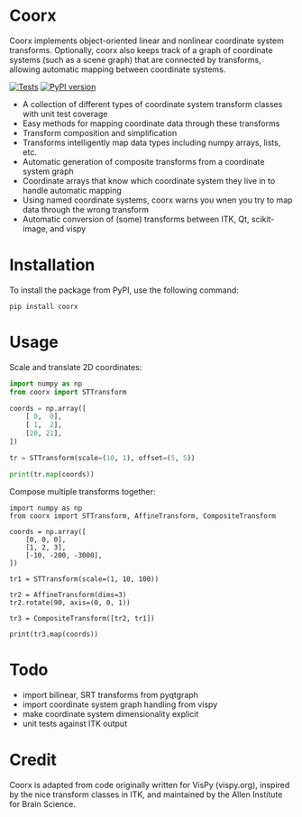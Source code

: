Coorx
==========

Coorx implements object-oriented linear and nonlinear coordinate system transforms.
Optionally, coorx also keeps track of a graph of coordinate systems (such as a scene graph)
that are connected by transforms, allowing automatic mapping between coordinate systems.

[![Tests](https://github.com/campagnola/coorx/actions/workflows/test.yml/badge.svg)](https://github.com/campagnola/coorx/actions/workflows/test.yml)
[![PyPI version](https://badge.fury.io/py/coorx.svg)](https://badge.fury.io/py/coorx)

* A collection of different types of coordinate system transform classes with unit test coverage
* Easy methods for mapping coordinate data through these transforms
* Transform composition and simplification
* Transforms intelligently map data types including numpy arrays, lists, etc.
* Automatic generation of composite transforms from a coordinate system graph
* Coordinate arrays that know which coordinate system they live in to handle automatic mapping
* Using named coordinate systems, coorx warns you wnen you try to map data through the wrong transform
* Automatic conversion of (some) transforms between ITK, Qt, scikit-image, and vispy


Installation
============

To install the package from PyPI, use the following command:

```
pip install coorx
```

Usage
=====

Scale and translate 2D coordinates:

```python
import numpy as np
from coorx import STTransform

coords = np.array([
    [ 0,  0],
    [ 1,  2],
    [20, 21],
])

tr = STTransform(scale=(10, 1), offset=(5, 5))

print(tr.map(coords))
```

Compose multiple transforms together:

```
import numpy as np
from coorx import STTransform, AffineTransform, CompositeTransform

coords = np.array([
    [0, 0, 0],
    [1, 2, 3],
    [-10, -200, -3000],
])

tr1 = STTransform(scale=(1, 10, 100))

tr2 = AffineTransform(dims=3)
tr2.rotate(90, axis=(0, 0, 1))

tr3 = CompositeTransform([tr2, tr1])

print(tr3.map(coords))
```

Todo
====

* import bilinear, SRT transforms from pyqtgraph
* import coordinate system graph handling from vispy
* make coordinate system dimensionality explicit
* unit tests against ITK output


Credit
======

Coorx is adapted from code originally written for VisPy (vispy.org),
inspired by the nice transform classes in ITK, and
maintained by the Allen Institute for Brain Science.
